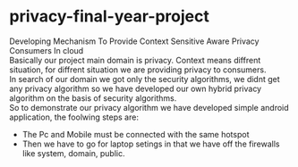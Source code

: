 # privacy-final-year-project

Developing Mechanism To Provide Context Sensitive Aware Privacy Consumers In cloud 
\
Basically our project main domain is privacy. Context means diffrent situation, for diffrent situation we are providing privacy to consumers.
\
In search of our domain we got only the security algorithms, we didnt get any privacy algorithm so we have developed our own hybrid privacy algorithm on the basis of security algorithms.
\
So to demonstrate our privacy algorithm we have developed simple android application, the foolwing steps are:
* The Pc and Mobile must be connected with the same hotspot
* Then we have to go for laptop setings in that we have off the firewalls like system, domain, public.
